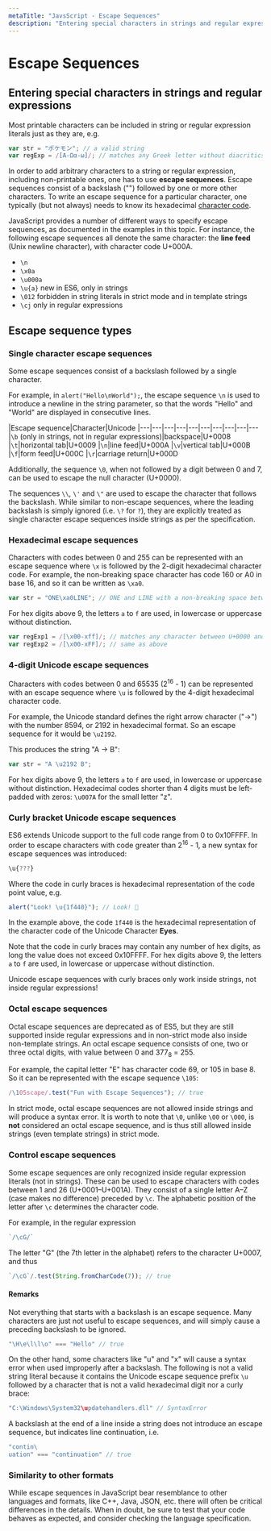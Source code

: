 ```yaml
---
metaTitle: "JavsScript - Escape Sequences"
description: "Entering special characters in strings and regular expressions, Escape sequence types"
---
```


# Escape Sequences



## Entering special characters in strings and regular expressions


Most printable characters can be included in string or regular expression literals just as they are, e.g.

```js
var str = "ポケモン"; // a valid string
var regExp = /[Α-Ωα-ω]/; // matches any Greek letter without diacritics

```

In order to add arbitrary characters to a string or regular expression, including non-printable ones, one has to use **escape sequences**. Escape sequences consist of a backslash ("\") followed by one or more other characters. To write an escape sequence for a particular character, one typically (but not always) needs to know its hexadecimal [character code](http://stackoverflow.com/documentation/javascript/1041/strings/19135/character-code#t=201608112028595843342).

JavaScript provides a number of different ways to specify escape sequences, as documented in the examples in this topic. For instance, the following escape sequences all denote the same character: the **line feed** (Unix newline character), with character code U+000A.

- `\n`
- `\x0a`
- `\u000a`
- `\u{a}` new in ES6, only in strings
- `\012` forbidden in string literals in strict mode and in template strings
- `\cj` only in regular expressions



## Escape sequence types


### Single character escape sequences

Some escape sequences consist of a backslash followed by a single character.

For example, in `alert("Hello\nWorld");`, the escape sequence `\n` is used to introduce a newline in the string parameter, so that the words "Hello" and "World" are displayed in consecutive lines.

|Escape sequence|Character|Unicode
|---|---|---|---|---|---|---|---|---|---
|`\b` (only in strings, not in regular expressions)|backspace|U+0008
|`\t`|horizontal tab|U+0009
|`\n`|line feed|U+000A
|`\v`|vertical tab|U+000B
|`\f`|form feed|U+000C
|`\r`|carriage return|U+000D

Additionally, the sequence `\0`, when not followed by a digit between 0 and 7, can be used to escape the null character (U+0000).

The sequences `\\`, `\'` and `\"` are used to escape the character that follows the backslash. While similar to non-escape sequences, where the leading backslash is simply ignored (i.e. `\?` for `?`), they are explicitly treated as single character escape sequences inside strings as per the specification.

### Hexadecimal escape sequences

Characters with codes between 0 and 255 can be represented with an escape sequence where `\x` is followed by the 2-digit hexadecimal character code. For example, the non-breaking space character has code 160 or A0 in base 16, and so it can be written as `\xa0`.

```js
var str = "ONE\xa0LINE"; // ONE and LINE with a non-breaking space between them

```

For hex digits above 9, the letters `a` to `f` are used, in lowercase or uppercase without distinction.

```js
var regExp1 = /[\x00-xff]/; // matches any character between U+0000 and U+00FF
var regExp2 = /[\x00-xFF]/; // same as above

```

### 4-digit Unicode escape sequences

Characters with codes between 0 and 65535 (2<sup>16</sup> - 1) can be represented with an escape sequence where `\u` is followed by the 4-digit hexadecimal character code.

For example, the Unicode standard defines the right arrow character ("→") with the number 8594, or 2192 in hexadecimal format. So an escape sequence for it would be `\u2192`.

This produces the string "A → B":

```js
var str = "A \u2192 B";

```

For hex digits above 9, the letters `a` to `f` are used, in lowercase or uppercase without distinction.
Hexadecimal codes shorter than 4 digits must be left-padded with zeros: `\u007A` for the small letter "z".

### Curly bracket Unicode escape sequences

ES6 extends Unicode support to the full code range from 0 to 0x10FFFF.
In order to escape characters with code greater than 2<sup>16</sup> - 1, a new syntax for escape sequences was introduced:

```js
\u{???}

```

Where the code in curly braces is hexadecimal representation of the code point value, e.g.

```js
alert("Look! \u{1f440}"); // Look! 👀

```

In the example above, the code `1f440` is the hexadecimal representation of the character code of the Unicode Character **Eyes**.

Note that the code in curly braces may contain any number of hex digits, as long the value does not exceed 0x10FFFF. For hex digits above 9, the letters `a` to `f` are used, in lowercase or uppercase without distinction.

Unicode escape sequences with curly braces only work inside strings, not inside regular expressions!

### Octal escape sequences

Octal escape sequences are deprecated as of ES5, but they are still supported inside regular expressions and in non-strict mode also inside non-template strings. An octal escape sequence consists of one, two or three octal digits, with value between 0 and 377<sub>8</sub> = 255.

For example, the capital letter "E" has character code 69, or 105 in base 8. So it can be represented with the escape sequence `\105`:

```js
/\105scape/.test("Fun with Escape Sequences"); // true

```

In strict mode, octal escape sequences are not allowed inside strings and will produce a syntax error. It is worth to note that `\0`, unlike `\00` or `\000`, is **not** considered an octal escape sequence, and is thus still allowed inside strings (even template strings) in strict mode.

### Control escape sequences

Some escape sequences are only recognized inside regular expression literals (not in strings). These can be used to escape characters with codes between 1 and 26 (U+0001–U+001A). They consist of a single letter A–Z (case makes no difference) preceded by `\c`. The alphabetic position of the letter after `\c` determines the character code.

For example, in the regular expression

```js
`/\cG/`

```

The letter "G" (the 7th letter in the alphabet) refers to the character U+0007, and thus

```js
`/\cG`/.test(String.fromCharCode(7)); // true

```



#### Remarks


Not everything that starts with a backslash is an escape sequence.
Many characters are just not useful to escape sequences, and will simply cause a preceding backslash to be ignored.

```js
"\H\e\l\l\o" === "Hello" // true

```

On the other hand, some characters like "u" and "x" will cause a syntax error when used improperly after a backslash.
The following is not a valid string literal because it contains the Unicode escape sequence prefix `\u` followed by a character that is not a valid hexadecimal digit nor a curly brace:

```js
"C:\Windows\System32\updatehandlers.dll" // SyntaxError

```

A backslash at the end of a line inside a string does not introduce an escape sequence, but indicates line continuation, i.e.

```js
"contin\
uation" === "continuation" // true

```

### Similarity to other formats

While escape sequences in JavaScript bear resemblance to other languages and formats, like C++, Java, JSON, etc. there will often be critical differences in the details. When in doubt, be sure to test that your code behaves as expected, and consider checking the language specification.

